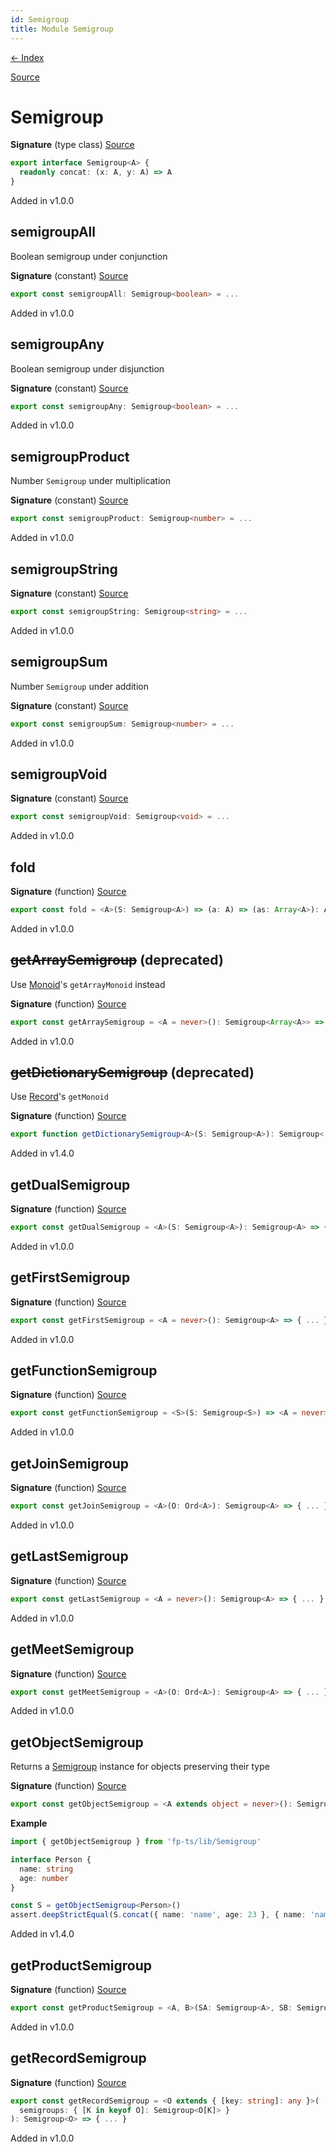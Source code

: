 ```yaml
---
id: Semigroup
title: Module Semigroup
---
```


[← Index](.)

[Source](https://github.com/gcanti/fp-ts/blob/master/src/Semigroup.ts)

# Semigroup

**Signature** (type class) [Source](https://github.com/gcanti/fp-ts/blob/master/src/Semigroup.ts#L8-L10)

```ts
export interface Semigroup<A> {
  readonly concat: (x: A, y: A) => A
}
```

Added in v1.0.0

## semigroupAll

Boolean semigroup under conjunction

**Signature** (constant) [Source](https://github.com/gcanti/fp-ts/blob/master/src/Semigroup.ts#L100-L102)

```ts
export const semigroupAll: Semigroup<boolean> = ...
```

Added in v1.0.0

## semigroupAny

Boolean semigroup under disjunction

**Signature** (constant) [Source](https://github.com/gcanti/fp-ts/blob/master/src/Semigroup.ts#L108-L110)

```ts
export const semigroupAny: Semigroup<boolean> = ...
```

Added in v1.0.0

## semigroupProduct

Number `Semigroup` under multiplication

**Signature** (constant) [Source](https://github.com/gcanti/fp-ts/blob/master/src/Semigroup.ts#L178-L180)

```ts
export const semigroupProduct: Semigroup<number> = ...
```

Added in v1.0.0

## semigroupString

**Signature** (constant) [Source](https://github.com/gcanti/fp-ts/blob/master/src/Semigroup.ts#L185-L187)

```ts
export const semigroupString: Semigroup<string> = ...
```

Added in v1.0.0

## semigroupSum

Number `Semigroup` under addition

**Signature** (constant) [Source](https://github.com/gcanti/fp-ts/blob/master/src/Semigroup.ts#L170-L172)

```ts
export const semigroupSum: Semigroup<number> = ...
```

Added in v1.0.0

## semigroupVoid

**Signature** (constant) [Source](https://github.com/gcanti/fp-ts/blob/master/src/Semigroup.ts#L192-L194)

```ts
export const semigroupVoid: Semigroup<void> = ...
```

Added in v1.0.0

## fold

**Signature** (function) [Source](https://github.com/gcanti/fp-ts/blob/master/src/Semigroup.ts#L15-L17)

```ts
export const fold = <A>(S: Semigroup<A>) => (a: A) => (as: Array<A>): A => { ... }
```

Added in v1.0.0

## ~~getArraySemigroup~~ (deprecated)

Use [Monoid](./Monoid.md)'s `getArrayMonoid` instead

**Signature** (function) [Source](https://github.com/gcanti/fp-ts/blob/master/src/Semigroup.ts#L117-L119)

```ts
export const getArraySemigroup = <A = never>(): Semigroup<Array<A>> => { ... }
```

Added in v1.0.0

## ~~getDictionarySemigroup~~ (deprecated)

Use [Record](./Record.md)'s `getMonoid`

**Signature** (function) [Source](https://github.com/gcanti/fp-ts/blob/master/src/Semigroup.ts#L128-L141)

```ts
export function getDictionarySemigroup<A>(S: Semigroup<A>): Semigroup< { ... }
```

Added in v1.4.0

## getDualSemigroup

**Signature** (function) [Source](https://github.com/gcanti/fp-ts/blob/master/src/Semigroup.ts#L45-L49)

```ts
export const getDualSemigroup = <A>(S: Semigroup<A>): Semigroup<A> => { ... }
```

Added in v1.0.0

## getFirstSemigroup

**Signature** (function) [Source](https://github.com/gcanti/fp-ts/blob/master/src/Semigroup.ts#L22-L24)

```ts
export const getFirstSemigroup = <A = never>(): Semigroup<A> => { ... }
```

Added in v1.0.0

## getFunctionSemigroup

**Signature** (function) [Source](https://github.com/gcanti/fp-ts/blob/master/src/Semigroup.ts#L54-L58)

```ts
export const getFunctionSemigroup = <S>(S: Semigroup<S>) => <A = never>(): Semigroup<(a: A) => S> => { ... }
```

Added in v1.0.0

## getJoinSemigroup

**Signature** (function) [Source](https://github.com/gcanti/fp-ts/blob/master/src/Semigroup.ts#L90-L94)

```ts
export const getJoinSemigroup = <A>(O: Ord<A>): Semigroup<A> => { ... }
```

Added in v1.0.0

## getLastSemigroup

**Signature** (function) [Source](https://github.com/gcanti/fp-ts/blob/master/src/Semigroup.ts#L29-L31)

```ts
export const getLastSemigroup = <A = never>(): Semigroup<A> => { ... }
```

Added in v1.0.0

## getMeetSemigroup

**Signature** (function) [Source](https://github.com/gcanti/fp-ts/blob/master/src/Semigroup.ts#L81-L85)

```ts
export const getMeetSemigroup = <A>(O: Ord<A>): Semigroup<A> => { ... }
```

Added in v1.0.0

## getObjectSemigroup

Returns a [Semigroup](./Semigroup.md) instance for objects preserving their type

**Signature** (function) [Source](https://github.com/gcanti/fp-ts/blob/master/src/Semigroup.ts#L162-L164)

```ts
export const getObjectSemigroup = <A extends object = never>(): Semigroup<A> => { ... }
```

**Example**

```ts
import { getObjectSemigroup } from 'fp-ts/lib/Semigroup'

interface Person {
  name: string
  age: number
}

const S = getObjectSemigroup<Person>()
assert.deepStrictEqual(S.concat({ name: 'name', age: 23 }, { name: 'name', age: 24 }), { name: 'name', age: 24 })
```

Added in v1.4.0

## getProductSemigroup

**Signature** (function) [Source](https://github.com/gcanti/fp-ts/blob/master/src/Semigroup.ts#L36-L40)

```ts
export const getProductSemigroup = <A, B>(SA: Semigroup<A>, SB: Semigroup<B>): Semigroup<[A, B]> => { ... }
```

Added in v1.0.0

## getRecordSemigroup

**Signature** (function) [Source](https://github.com/gcanti/fp-ts/blob/master/src/Semigroup.ts#L63-L76)

```ts
export const getRecordSemigroup = <O extends { [key: string]: any }>(
  semigroups: { [K in keyof O]: Semigroup<O[K]> }
): Semigroup<O> => { ... }
```

Added in v1.0.0
